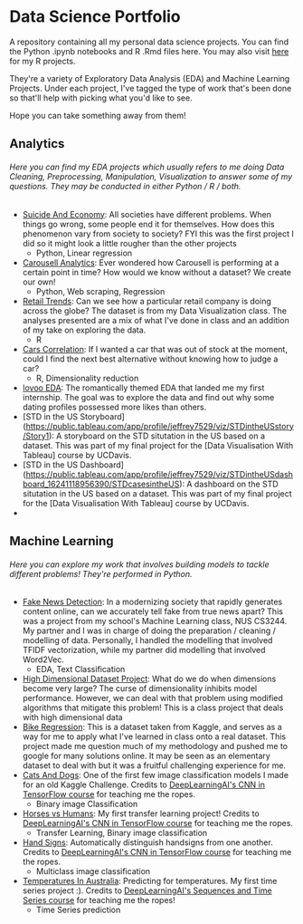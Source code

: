 # Data Science Portfolio
A repository containing all my personal data science projects. You can find the Python .ipynb notebooks and R .Rmd files here. You may also visit [here](https://rpubs.com/zenrith) for my R projects.

They're a variety of Exploratory Data Analysis (EDA) and Machine Learning Projects. Under each project, I've tagged the type of work that's been done so that'll help with picking what you'd like to see.

Hope you can take something away from them!

## Analytics
###### Here you can find my EDA projects which usually refers to me doing Data Cleaning, Preprocessing, Manipulation, Visualization to answer some of my questions. They may be conducted in either Python / R / both. 
- [Suicide And Economy](https://github.com/zenrith/Data-Science-Portfolio-/blob/main/Suicide%20And%20Economy/Suicide%20And%20Economy.ipynb): All societies have different problems. When things go wrong, some people end it for themselves. How does this phenomenon vary from society to society? FYI this was the first project I did so it might look a little rougher than the other projects
  - Python, Linear regression
- [Carousell Analytics](https://github.com/zenrith/Data-Science-Portfolio-/blob/main/Carousell%20Analytics/Carousell%20Analytics.ipynb): Ever wondered how Carousell is performing at a certain point in time? How would we know without a dataset? We create our own!
  - Python, Web scraping, Regression  
- [Retail Trends](https://rpubs.com/zenrith/Retail_Trends): Can we see how a particular retail company is doing across the globe? The dataset is from my Data Visualization class. The analyses presented are a mix of what I've done in class and an addition of my take on exploring the data.
  - R
- [Cars Correlation](https://rpubs.com/zenrith/Cars_Correlation): If I wanted a car that was out of stock at the moment, could I find the next best alternative without knowing how to judge a car? 
  - R, Dimensionality reduction
- [lovoo EDA](https://github.com/zenrith/Data-Science-Portfolio-/blob/main/lovoo%20EDA/lovoo_eda.ipynb): The romantically themed EDA that landed me my first internship. The goal was to explore the data and find out why some dating profiles possessed more likes than others. 
-  [STD in the US Storyboard] (https://public.tableau.com/app/profile/jeffrey7529/viz/STDintheUSstory/Story1): A storyboard on the STD situtation in the US based on a dataset. This was part of my final project for the [Data Visualisation With Tableau] course by UCDavis.
-  [STD in the US Dashboard] (https://public.tableau.com/app/profile/jeffrey7529/viz/STDintheUSdashboard_16241118956390/STDcasesintheUS): A dashboard on the STD situtation in the US based on a dataset. This was part of my final project for the [Data Visualisation With Tableau] course by UCDavis.
-  

## Machine Learning  
###### Here you can explore my work that involves building models to tackle different problems! They're performed in Python.
- [Fake News Detection](https://github.com/zenrith/Data-Science-Portfolio-/tree/main/Fake%20News%20Detection): In a modernizing society that rapidly generates content online, can we accurately tell fake from true news apart? This was a project from my school's Machine Learning class, NUS CS3244. My partner and I was in charge of doing the preparation / cleaning / modelling of data. Personally, I handled the modelling that involved TFIDF vectorization, while my partner did modelling that involved Word2Vec. 
  - EDA, Text Classification
- [High Dimensional Dataset Project](https://github.com/zenrith/Data-Science-Portfolio-/blob/main/Class%20Project%20-%20High%20Dimensional%20Dataset%20Regression/Report.pdf): What do we do when dimensions become very large? The curse of dimensionality inhibits model performance. However, we can deal with that problem using modified algorithms that mitigate this problem! This is a class project that deals with high dimensional data
- [Bike Regression](https://github.com/zenrith/Data-Science-Portfolio-/blob/main/Bike%20Sharing%20Regression/bike_regression.ipynb): This is a dataset taken from Kaggle, and serves as a way for me to apply what I've learned in class onto a real dataset. This project made me question much of my methodology and pushed me to google for many solutions online. It may be seen as an elementary dataset to deal with but it was a fruitful challenging experience for me.
- [Cats And Dogs](https://github.com/zenrith/Data-Science-Portfolio-/blob/main/Cats%20And%20Dogs/Cats%20And%20Dogs.ipynb): One of the first few image classification models I made for an old Kaggle Challenge. Credits to [DeepLearningAI's CNN in TensorFlow course](https://www.coursera.org/learn/convolutional-neural-networks-tensorflow) for teaching me the ropes.
  - Binary image Classification
- [Horses vs Humans](https://github.com/zenrith/Data-Science-Portfolio-/blob/main/Horses%20vs%20Humans/Horses%20vs%20Humans.ipynb): My first transfer learning project! Credits to [DeepLearningAI's CNN in TensorFlow course](https://www.coursera.org/learn/convolutional-neural-networks-tensorflow) for teaching me the ropes.
  - Transfer Learning, Binary image classification
- [Hand Signs](https://github.com/zenrith/Data-Science-Portfolio-/blob/main/Hand%20signs/Hand%20Signs.ipynb): Automatically distinguish handsigns from one another. Credits to [DeepLearningAI's CNN in TensorFlow course](https://www.coursera.org/learn/convolutional-neural-networks-tensorflow) for teaching me the ropes.
  - Multiclass image classification
- [Temperatures In Australia](https://github.com/zenrith/Data-Science-Portfolio-/blob/main/Temperatures%20In%20Australia/Temperatures%20in%20Australia.ipynb): Predicting for temperatures. My first time series project :). Credits to [DeepLearningAI's Sequences and Time Series course](https://www.coursera.org/learn/tensorflow-sequences-time-series-and-prediction) for teaching me the ropes!
  - Time Series prediction
